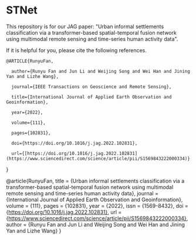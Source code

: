 # STNet
This repository is for our JAG paper: "Urban informal settlements classification via a transformer-based spatial-temporal fusion network using multimodal remote sensing and time-series human activity data".

If it is helpful for you, please cite the following references.


    @ARTICLE{RunyuFan,

      author={Runyu Fan and Jun Li and Weijing Song and Wei Han and Jining Yan and Lizhe Wang},
  
      journal={IEEE Transactions on Geoscience and Remote Sensing}, 
  
      title={International Journal of Applied Earth Observation and Geoinformation}, 
  
      year={2022},
  
      volume={111},
  
      pages={102831},
  
      doi={https://doi.org/10.1016/j.jag.2022.102831},
      
      url={[https://doi.org/10.1016/j.jag.2022.102831](https://www.sciencedirect.com/science/article/pii/S1569843222000334)}
  }
  
@article{RunyuFan,
  title = {Urban informal settlements classification via a transformer-based spatial-temporal fusion network using multimodal remote sensing and time-series human  activity data},
  journal = {International Journal of Applied Earth Observation and Geoinformation},
  volume = {111},
  pages = {102831},
  year = {2022},
  issn = {1569-8432},
  doi = {https://doi.org/10.1016/j.jag.2022.102831},
  url = {https://www.sciencedirect.com/science/article/pii/S1569843222000334},
  author = {Runyu Fan and Jun Li and Weijing Song and Wei Han and Jining Yan and Lizhe Wang}
 }
